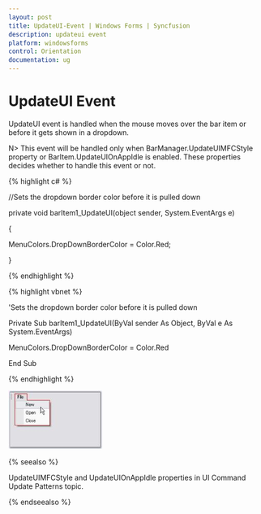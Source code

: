 ```yaml
---
layout: post
title: UpdateUI-Event | Windows Forms | Syncfusion
description: updateui event
platform: windowsforms
control: Orientation
documentation: ug
---
```


# UpdateUI Event

UpdateUI event is handled when the mouse moves over the bar item or before it gets shown in a dropdown.

N> This event will be handled only when BarManager.UpdateUIMFCStyle property or BarItem.UpdateUIOnAppIdle is enabled. These properties decides whether to handle this event or not.

{% highlight c# %}



//Sets the dropdown border color before it is pulled down

private void barItem1_UpdateUI(object sender, System.EventArgs e)

{

MenuColors.DropDownBorderColor = Color.Red;

}

{% endhighlight %}

{% highlight vbnet %}



'Sets the dropdown border color before it is pulled down

Private Sub barItem1_UpdateUI(ByVal sender As Object, ByVal e As System.EventArgs)

MenuColors.DropDownBorderColor = Color.Red

End Sub

{% endhighlight %}

![](UpdateUI-Event_images/UpdateUI-Event_img2.jpeg)


{% seealso %}

UpdateUIMFCStyle and UpdateUIOnAppIdle properties in UI Command Update Patterns topic.

{% endseealso %}